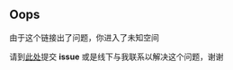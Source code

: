 ## Oops

由于这个链接出了问题，你进入了未知空间

请到[此处](https://github.com/SM2-wiki/SM2-wiki/issues)提交 **issue** 或是线下与我联系以解决这个问题，谢谢
